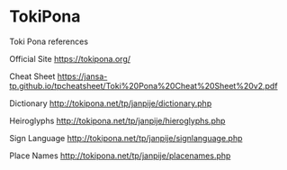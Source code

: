 # TokiPona
Toki Pona references

Official Site
  https://tokipona.org/

Cheat Sheet
  https://jansa-tp.github.io/tpcheatsheet/Toki%20Pona%20Cheat%20Sheet%20v2.pdf

Dictionary
  http://tokipona.net/tp/janpije/dictionary.php

Heiroglyphs
  http://tokipona.net/tp/janpije/hieroglyphs.php

Sign Language
  http://tokipona.net/tp/janpije/signlanguage.php

Place Names
  http://tokipona.net/tp/janpije/placenames.php
